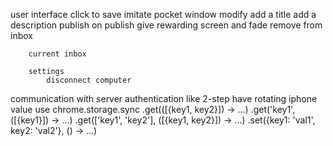 
user interface
    click to save
    imitate pocket window
        modify
            add a title
            add a description
            publish
                on publish give rewarding screen and fade
            remove from inbox
        
        current inbox
        
        settings
            disconnect computer
communication with server
authentication
    like 2-step
        have rotating iphone value
    use chrome.storage.sync
        .get(([{key1, key2}]) -> ...)
        .get('key1', ([{key1}]) -> ...)
        .get(['key1', 'key2'], ([{key1, key2}]) -> ...)
        .set({key1: 'val1', key2: 'val2'}, () -> ...)

